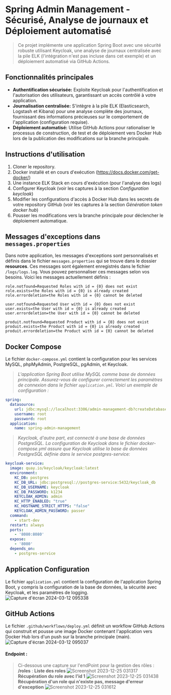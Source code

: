 # Spring Admin Management - Sécurisé, Analyse de journaux et Déploiement automatisé
> Ce projet implémente une application Spring Boot avec une sécurité robuste utilisant Keycloak, une analyse de journaux centralisée avec la pile ELK (l'intégration n'est pas incluse dans cet exemple) et un déploiement automatisé via GitHub Actions.

## Fonctionnalités principales
* **Authentification sécurisée:** Exploite Keycloak pour l'authentification et l'autorisation des utilisateurs, garantissant un accès contrôlé à votre application.
* **Journalisation centralisée:** S'intègre à la pile ELK (Elasticsearch, Logstash et Kibana) pour une analyse complète des journaux, fournissant des informations précieuses sur le comportement de l'application (configuration requise).
* **Déploiement automatisé:** Utilise GitHub Actions pour rationaliser le processus de construction, de test et de déploiement vers Docker Hub lors de la publication des modifications sur la branche principale.
  
## Instructions d'utilisation
1. Cloner le repository.
2. Docker installé et en cours d'exécution (https://docs.docker.com/get-docker/)
3. Une instance ELK Stack en cours d'exécution (pour l'analyse des logs)
4. Configurer Keycloak (voir les captures à la section *Configuration keycloak*)
5. Modifier les configurations d'accès à Docker Hub dans les secrets de votre repository GitHub (voir les captures à la section *Génération token docker hub*)
6. Pousser les modifications vers la branche principale pour déclencher le déploiement automatique.

## Messages d'exceptions dans `messages.properties`
Dans notre application, les messages d'exceptions sont personnalisés et définis dans le fichier `messages.properties` qui se trouve dans le dossier **resources**. Ces messages sont également enregistrés dans le fichier `/logs/logs.log`.
Vous pouvez personnaliser ces messages selon vos besoins. Voici les messages actuellement définis :

```properties
role.notfound=Requested Roles with id = {0} does not exist
role.exists=the Roles with id = {0} is already created
role.errordeletion=the Roles with id = {0} cannot be deleted

user.notfound=Requested User with id = {0} does not exist
user.exists=the User with id = {0} is already created
user.errordeletion=the User with id = {0} cannot be deleted

produit.notfound=Requested Product with id = {0} does not exist
produit.exists=the Product with id = {0} is already created
produit.errordeletion=the Product with id = {0} cannot be deleted
```
## Docker Compose
Le fichier `docker-compose.yml` contient la configuration pour les services MySQL, phpMyAdmin, PostgreSQL, pgAdmin, et Keycloak.
> *L'application Spring Boot utilise MySQL comme base de données principale. Assurez-vous de configurer correctement les paramètres de connexion dans le fichier `application.yml`. Voici un exemple de configuration :*
```yaml
spring:
  datasource:
    url: jdbc:mysql://localhost:3306/admin-management-db?createDatabaseIfNotExist=true&useUnicode=true&useJDBCCompliantTimezoneShift=true&useLegacyDatetimeCode=false&serverTimezone=UTC
    username: root
    password: root
  application:
    name: spring-admin-management
```
> *Keycloak, d'autre part, est connecté à une base de données PostgreSQL. La configuration de Keycloak dans le fichier docker-compose.yml assure que Keycloak utilise la base de données PostgreSQL définie dans le service postgres-service:*
```yaml
keycloak-service:
  image: quay.io/keycloak/keycloak:latest
  environment:
    KC_DB: postgres
    KC_DB_URL: jdbc:postgresql://postgres-service:5432/keycloak_db
    KC_DB_USERNAME: keycloak
    KC_DB_PASSWORD: k1234
    KEYCLOAK_ADMIN: admin
    KC_HTTP_ENABLED: "true"
    KC_HOSTNAME_STRICT_HTTPS: "false"
    KEYCLOAK_ADMIN_PASSWORD: passer
  command:
    - start-dev
  restart: always
  ports:
    - '8080:8080'
  expose:
    - '8080'
  depends_on:
    - postgres-service
```
## Application Configuration
Le fichier `application.yml` contient la configuration de l'application Spring Boot, y compris la configuration de la base de données, la sécurité avec Keycloak, et les paramètres de logging.
![Capture d'écran 2024-03-12 095338](https://github.com/BoubacarSIDDY/admin-management/assets/75427522/6efe2fd8-5aa7-42ab-8a1e-4acebaaf6e04)

## GitHub Actions
Le fichier `.github/workflows/deploy.yml` définit un workflow GitHub Actions qui construit et pousse une image Docker contenant l'application vers Docker Hub lors d'un push sur la branche principale (main).
![Capture d'écran 2024-03-12 095037](https://github.com/BoubacarSIDDY/admin-management/assets/75427522/3a980d1f-bb19-4290-ab01-0ff8ea5f8927)

#### Endpoint :
> Ci-dessous une capture sur l'endPoint pour la gestion des rôles : **/roles** : 
> **Liste des roles**
![Screenshot 2023-12-25 031317](https://github.com/BoubacarSIDDY/admin-management/assets/75427522/7bb1894a-0c72-46bc-aed7-2d94abd61bbe)
> **Récupération du role avec l'id 1**
> ![Screenshot 2023-12-25 031438](https://github.com/BoubacarSIDDY/admin-management/assets/75427522/ac12816f-e148-4144-b4ae-8b5f1f4fc5aa)
> **Récupération d'un role qui n'existe pas, message d'erreur d'exception**
> ![Screenshot 2023-12-25 031612](https://github.com/BoubacarSIDDY/admin-management/assets/75427522/182ded86-0bf7-41f8-85ff-8cafa7aa7a95)



